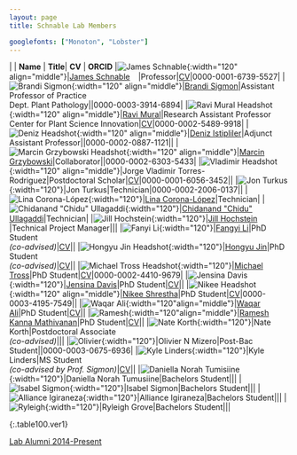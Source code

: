 ```yaml
---
layout: page
title: Schnable Lab Members

googlefonts: ["Monoton", "Lobster"]
---
```


| | **Name** | **Title**| **CV** | **ORCID**
|![James Schnable](/images/People_Images/jamesschnable.jpg){:width="120" align="middle"}|[James Schnable](/peoplepages/jschnable/)<a href="https://twitter.com/szintri"><img src="/images/Twitter_logo_blue.png" style="width: 15px;"></a>|Professor|[CV](/CVs/JSchnable.pdf)|0000-0001-6739-5527|
|![Brandi Sigmon](/images/People_Images/BSigmon.jpg){:width="120" align="middle"}|[Brandi Sigmon](/peoplepages/Brandi_Sigmon/)|Assistant Professor of Practice<br>Dept. Plant Pathology||0000-0003-3914-6894|
|![Ravi Mural Headshot](/images/People_Images/Ravi.jpg){:width="120" align="middle"}|[Ravi Mural](/peoplepages/Ravi_Mural/)|Research Assistant Professor<br>Center for Plant Science Innovation|[CV](/CVs/RaviMuralCV.pdf)|0000-0002-5489-9918|
|![Deniz Headshot](/images/People_Images/Deniz2.PNG){:width="120" align="middle"}|[Deniz Istipliler](/peoplepages/Deniz_Istipiller/)|Adjunct Assistant Professor||0000-0002-0887-1121||
|![Marcin Grzybowski Headshot](/images/People_Images/Marcin.jpg){:width="120" align="middle"}|[Marcin Grzybowski](/peoplepages/Marcin_Grzybowski/)|Collaborator||0000-0002-6303-5433|
|![Vladimir Headshot](/images/People_Images/Vlad.jpg){:width="120" align="middle"}|Jorge Vladimir Torres-Rodriguez|Postdoctoral Scholar|[CV](/CVs/VladimirCV.pdf)|0000-0001-6056-3452||
|![Jon Turkus](/images/People_Images/JonT.jpg){:width="120"}|Jon Turkus|Technician|0000-0002-2006-0137||
|![Lina Corona-López](/images/People_Images/Lina.jpg){:width="120"}|[Lina Corona-López](/peoplepages/LinaLopez/)|Technician|
|![Chidanand "Chidu" Ullagaddi](/images/People_Images/CHIDU.jpg){:width="120"}|[Chidanand "Chidu" Ullagaddi](/peoplepages/Chidu/)|Technician|
|![Jill Hochstein](/images/People_Images/Jill.jpg){:width="120"}|[Jill Hochstein](/peoplepages/Jill_Hochstein/)<a href="https://twitter.com/jara12"><img src="/images/Twitter_logo_blue.png" style="width: 15px;"></a>|Technical Project Manager|||
|![Fanyi Li](/images/People_Images/Fangyi.jpg){:width="120"}|[Fangyi Li](/peoplepages/Fangyi/)|PhD Student<br>_(co-advised)_|[CV](/CVs/FangyiLiCV.pdf)||
|![Hongyu Jin Headshot](/images/People_Images/Hongyu.jpg){:width="120"}|[Hongyu Jin](/peoplepages/Hongyu_Jin/)|PhD Student<br>_(co-advised)_|[CV](/CVs/HongYuJinCV.pdf)||
|![Michael Tross Headshot](/images/People_Images/MichaelT.jpg){:width="120"}|[Michael Tross](/peoplepages/Michael_Tross/)|PhD Student|[CV](/CVs/MichaelTrossCV.pdf)|0000-0002-4410-9679|
|![Jensina Davis](images/People_Images/Jensina.jpg){:width="120"}|[Jensina Davis](/peoplepages/Jensina/)|PhD Student|[CV](/CVs/JensinaDavisCV.pdf)||
|![Nikee Headshot](/images/People_Images/NikeeS.jpg){:width="120" align="middle"}|[Nikee Shrestha](/peoplepages/Nikee/)|PhD Student|[CV](/CVs/NikeeShresthaCV.pdf)|0000-0003-4195-7549||
|![Waqar Ali](/images/People_Images/WaqarAli.jpg){:width="120"align="middle"}|[Waqar Ali](/peoplepages/Waqar/)|PhD Student|[CV](/CVs/WaqarCV.pdf)||
|![Ramesh](/images/People_Images/Ramesh.jpg){:width="120"align="middle"}|[Ramesh Kanna Mathivanan](peoplepages/Ramesh/)|PhD Student|[CV](/CVs/RameshKannaMathivananCV.pdf)||
|![Nate Korth](/images/People_Images/Nate_small.jpg){:width="120"}|Nate Korth|Postdoctoral Associate<br>_(co-advised)_|||
|![Olivier](/images/People_Images/Olivier.jpg){:width="120"}|Olivier N Mizero|Post-Bac Student||0000-0003-0675-6936|
|![Kyle Linders](/images/People_Images/KyleL.jpg){:width="120"}|Kyle Linders|MS Student<br>_(co-advised by Prof. Sigmon)_|[CV](/CVs/KyleLindersResume.pdf)||
|![Daniella Norah Tumisiine](/images/People_Images/Norah.jpg){:width="120"}|Daniella Norah Tumusiine|Bachelors Student|||
|![Isabel Sigmon](/images/People_Images/isabel.jpg){:width="120"}|Isabel Sigmon|Bachelors Student|||
|![Alliance Igiraneza](/images/People_Images/Alliance.jpg){:width="120"}|Alliance Igiraneza|Bachelors Student|||
|![Ryleigh](/images/People_Images/Ryleigh.jpg){:width="120"}|Ryleigh Grove|Bachelors Student|||




{:.table100.ver1}

[Lab Alumni 2014-Present](/alumni)
